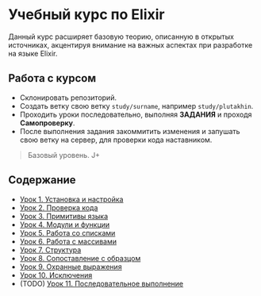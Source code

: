 # Учебный курс по Elixir

Данный курс расширяет базовую теорию, описанную в открытых источниках, акцентируя внимание на важных аспектах при разработке на языке Elixir.

## Работа с курсом

- Склонировать репозиторий.
- Создать ветку свою ветку `study/surname`, например `study/plutakhin`.
- Проходить уроки последовательно, выполняя **ЗАДАНИЯ** и проходя **Самопроверку**.
- После выполнения задания закоммитить изменения и запушать свою ветку на сервер, для проверки кода наставником.

> Базовый уровень. J+

## Содержание

- [Урок 1. Установка и настройка](lessons/lesson_01.md)
- [Урок 2. Проверка кода](lessons/lesson_02.md)
- [Урок 3. Примитивы языка](lessons/lesson_03.md)
- [Урок 4. Модули и функции](lessons/lesson_04.md)
- [Урок 5. Работа со списками](lessons/lesson_05.md)
- [Урок 6. Работа с массивами](lessons/lesson_06.md)
- [Урок 7. Структура](lessons/lesson_07.md)
- [Урок 8. Сопоставление с образцом](lessons/lesson_08.md)
- [Урок 9. Охранные выражения](lessons/lesson_09.md)
- [Урок 10. Исключения](lessons/lesson_10.md)
- (TODO) [Урок 11. Последовательное выполнение](lessons/lesson_11.md)